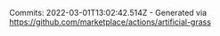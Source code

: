Commits: 2022-03-01T13:02:42.514Z - Generated via https://github.com/marketplace/actions/artificial-grass
<br>
